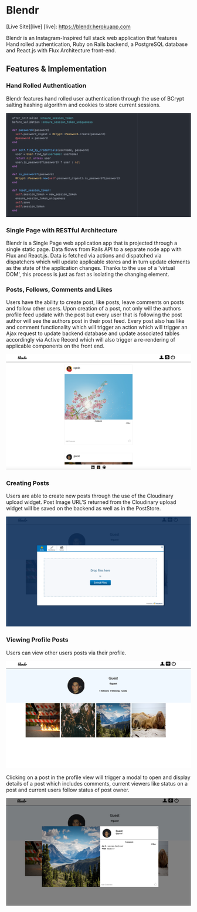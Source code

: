 # Blendr

[Live Site][live]
[live]: https://blendr.herokuapp.com

Blendr is an Instagram-Inspired full stack web application that features Hand rolled authentication, Ruby on Rails backend, a PostgreSQL database and React.js with Flux Architecture front-end.

## Features & Implementation

### Hand Rolled Authentication

Blendr features hand rolled user authentication through the use of BCrypt salting hashing algorithm and cookies to store current sessions.

[auth-view]: ./app/assets/images/auth-view.png
![auth-view]

### Single Page with RESTful Architecture

Blendr is a Single Page web application app that is projected through a single static page. Data flows from Rails API to a separate node app with Flux and React.js.
Data is fetched via actions and dispatched via dispatchers which will update applicable stores and in turn update elements as the state of the application changes.  Thanks to the use of a
'virtual DOM', this process is just as fast as isolating the changing element.


### Posts, Follows, Comments and Likes

Users have the ability to create post, like posts, leave comments on posts and follow other users. Upon creation of a post, not only will the authors profile feed update with the post but every user that is following the post author will see the authors post in their post feed. Every
post also has like and comment functionality which will trigger an action which will trigger an Ajax request to update backend database and update associated tables accordingly via Active Record which will also trigger a
re-rendering of applicable components on the front end.

[general-view]: ./app/assets/images/feed-view.png
![general-view]

### Creating Posts

Users are able to create new posts through the use of the Cloudinary upload widget. Post Image URL'S returned from the Cloudinary upload widget will be saved on the backend as well as in the PostStore.

[post-creation-view]: ./app/assets/images/cloudinary-view.png
![post-creation-view]


### Viewing Profile Posts

Users can view other users posts via their profile.

[profile-view]: ./app/assets/images/profile-view.png
![profile-view]

Clicking on a post in the profile view will trigger a modal to open and display details of a post which includes comments, current viewers like status on a post and current users follow status of post owner.

[modal-view]: ./app/assets/images/modal-view.png
![modal-view]
